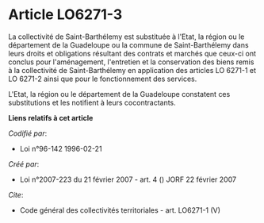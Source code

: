 # Article LO6271-3

La collectivité de Saint-Barthélemy est substituée à l'Etat, la région ou le département de la Guadeloupe ou la commune de
Saint-Barthélemy dans leurs droits et obligations résultant des contrats et marchés que ceux-ci ont conclus pour
l'aménagement, l'entretien et la conservation des biens remis à la collectivité de Saint-Barthélemy en application des
articles LO 6271-1 et LO 6271-2 ainsi que pour le fonctionnement des services. 

L'Etat, la région ou le département de la Guadeloupe constatent ces substitutions et les notifient à leurs cocontractants.

**Liens relatifs à cet article**

_Codifié par_:

  - Loi n°96-142 1996-02-21

_Créé par_:

  - Loi n°2007-223 du 21 février 2007 - art. 4 () JORF 22 février 2007

_Cite_:

  - Code général des collectivités territoriales - art. LO6271-1 (V)
